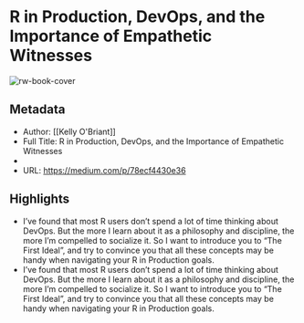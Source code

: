 # R in Production, DevOps, and the Importance of Empathetic Witnesses

![rw-book-cover](https://readwise-assets.s3.amazonaws.com/static/images/article2.74d541386bbf.png)

## Metadata
- Author: [[Kelly O'Briant]]
- Full Title: R in Production, DevOps, and the Importance of Empathetic Witnesses
- 
- URL: https://medium.com/p/78ecf4430e36

## Highlights
- I’ve found that most R users don’t spend a lot of time thinking about DevOps. But the more I learn about it as a philosophy and discipline, the more I’m compelled to socialize it. So I want to introduce you to “The First Ideal”, and try to convince you that all these concepts may be handy when navigating your R in Production goals.
- I’ve found that most R users don’t spend a lot of time thinking about DevOps. But the more I learn about it as a philosophy and discipline, the more I’m compelled to socialize it. So I want to introduce you to “The First Ideal”, and try to convince you that all these concepts may be handy when navigating your R in Production goals.
